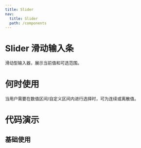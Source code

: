 ```yaml
---
title: Slider
nav:
  title: Slider
  path: /components
---
```


# Slider 滑动输入条

滑动型输入器，展示当前值和可选范围。

# 何时使用

当用户需要在数值区间/自定义区间内进行选择时，可为连续或离散值。

# 代码演示

## 基础使用

<code src="./demos/basic.tsx" />
